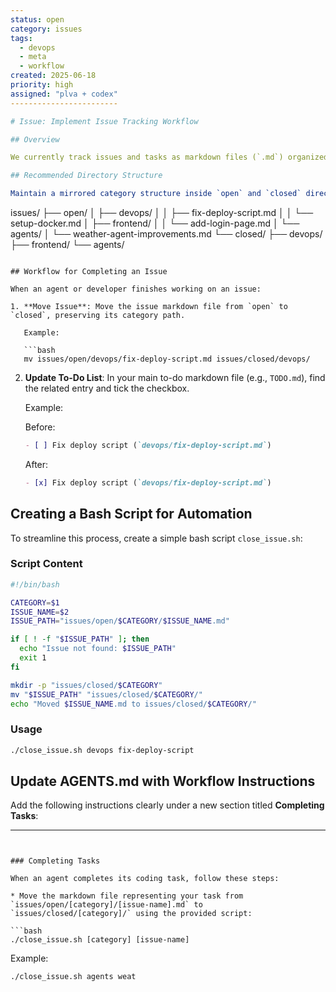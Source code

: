 ```yaml
---
status: open
category: issues 
tags:
  - devops 
  - meta
  - workflow 
created: 2025-06-18
priority: high
assigned: "plva + codex"
------------------------

# Issue: Implement Issue Tracking Workflow

## Overview

We currently track issues and tasks as markdown files (`.md`) organized into category directories. The directory structure clearly separates open and closed issues, making the system easy to manage, navigate, and parse (including by automated agents).

## Recommended Directory Structure

Maintain a mirrored category structure inside `open` and `closed` directories:

```
issues/
├── open/
│   ├── devops/
│   │   ├── fix-deploy-script.md
│   │   └── setup-docker.md
│   ├── frontend/
│   │   └── add-login-page.md
│   └── agents/
│       └── weather-agent-improvements.md
└── closed/
    ├── devops/
    ├── frontend/
    └── agents/
```

## Workflow for Completing an Issue

When an agent or developer finishes working on an issue:

1. **Move Issue**: Move the issue markdown file from `open` to `closed`, preserving its category path.

   Example:

   ```bash
   mv issues/open/devops/fix-deploy-script.md issues/closed/devops/
   ```

2. **Update To-Do List**: In your main to-do markdown file (e.g., `TODO.md`), find the related entry and tick the checkbox.

   Example:

   Before:

   ```markdown
   - [ ] Fix deploy script (`devops/fix-deploy-script.md`)
   ```

   After:

   ```markdown
   - [x] Fix deploy script (`devops/fix-deploy-script.md`)
   ```

## Creating a Bash Script for Automation

To streamline this process, create a simple bash script `close_issue.sh`:

### Script Content

```bash
#!/bin/bash

CATEGORY=$1
ISSUE_NAME=$2
ISSUE_PATH="issues/open/$CATEGORY/$ISSUE_NAME.md"

if [ ! -f "$ISSUE_PATH" ]; then
  echo "Issue not found: $ISSUE_PATH"
  exit 1
fi

mkdir -p "issues/closed/$CATEGORY"
mv "$ISSUE_PATH" "issues/closed/$CATEGORY/"
echo "Moved $ISSUE_NAME.md to issues/closed/$CATEGORY/"
```

### Usage

```bash
./close_issue.sh devops fix-deploy-script
```

## Update AGENTS.md with Workflow Instructions

Add the following instructions clearly under a new section titled **Completing Tasks**:

---
```


### Completing Tasks

When an agent completes its coding task, follow these steps:

* Move the markdown file representing your task from `issues/open/[category]/[issue-name].md` to `issues/closed/[category]/` using the provided script:

```bash
./close_issue.sh [category] [issue-name]
```

Example:

```bash
./close_issue.sh agents weat
```
